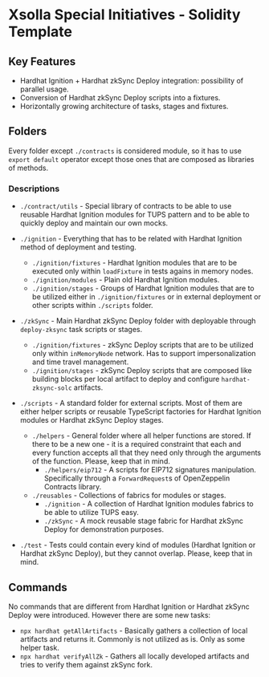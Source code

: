 # Xsolla Special Initiatives - Solidity Template

## Key Features

* Hardhat Ignition + Hardhat zkSync Deploy integration: possibility of parallel usage.
* Conversion of Hardhat zkSync Deploy scripts into a fixtures.
* Horizontally growing architecture of tasks, stages and fixtures.

## Folders

Every folder except `./contracts` is considered module, so it has to use `export default` operator except those ones that are composed as libraries of methods.

### Descriptions

* `./contract/utils` - Special library of contracts to be able to use reusable Hardhat Ignition modules for TUPS pattern and to be able to quickly deploy and maintain our own mocks.

* `./ignition` - Everything that has to be related with Hardhat Ignition method of deployment and testing.
  * `./ignition/fixtures` - Hardhat Ignition modules that are to be executed only within `loadFixture` in tests agains in memory nodes.
  * `./ignition/modules` - Plain old Hardhat Ignition modules.
  * `./ignition/stages` - Groups of Hardhat Ignition modules that are to be utilized either in `./ignition/fixtures` or in external deployment or other scripts within `./scripts` folder.

* `./zkSync` - Main Hardhat zkSync Deploy folder with deployable through `deploy-zksync` task scripts or stages.
  * `./ignition/fixtures` - zkSync Deploy scripts that are to be utilized only within `inMemoryNode` network. Has to support impersonalization and time travel management.
  * `./ignition/stages` - zkSync Deploy scripts that are composed like building blocks per local artifact to deploy and configure `hardhat-zksync-solc` artifacts.
  
* `./scripts` - A standard folder for external scripts. Most of them are either helper scripts or reusable TypeScript factories for Hardhat Ignition modules or Hardhat zkSync Deploy stages.
  * `./helpers` - General folder where all helper functions are stored. If there to be a new one - it is a required constraint that each and every function accepts all that they need only through the arguments of the function. Please, keep that in mind.
    * `./helpers/eip712` - A scripts for EIP712 signatures manipulation. Specifically through a `ForwardRequest`s of OpenZeppelin Contracts library.
  * `./reusables` - Collections of fabrics for modules or stages.
    * `./ignition` - A collection of Hardhat Ignition modules fabrics to be able to utilize TUPS easy.
    * `./zkSync` - A mock reusable stage fabric for Hardhat zkSync Deploy for demonstration purposes. 

* `./test` - Tests could contain every kind of modules (Hardhat Ignition or Hardhat zkSync Deploy), but they cannot overlap. Please, keep that in mind.

## Commands

No commands that are different from Hardhat Ignition or Hardhat zkSync Deploy were introduced. However there are some new tasks:

* `npx hardhat getAllArtifacts` - Basically gathers a collection of local artifacts and returns it. Commonly is not utilized as is. Only as some helper task.
* `npx hardhat verifyAllZk` - Gathers all locally developed artifacts and tries to verify them against zkSync fork.